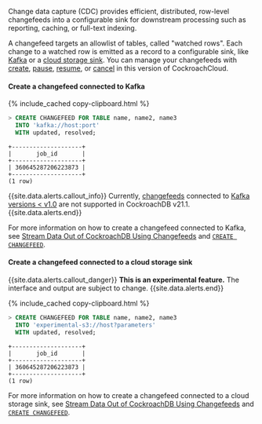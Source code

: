 Change data capture (CDC) provides efficient, distributed, row-level changefeeds into a configurable sink for downstream processing such as reporting, caching, or full-text indexing.

A changefeed targets an allowlist of tables, called "watched rows". Each change to a watched row is emitted as a record to a configurable sink, like [Kafka](../{{site.versions["stable"]}}/create-changefeed.html#create-a-changefeed-connected-to-kafka) or a [cloud storage sink](../{{site.versions["stable"]}}/create-changefeed.html#create-a-changefeed-connected-to-a-cloud-storage-sink). You can manage your changefeeds with [create](../{{site.versions["stable"]}}/stream-data-out-of-cockroachdb-using-changefeeds.html#create), [pause](../{{site.versions["stable"]}}/stream-data-out-of-cockroachdb-using-changefeeds.html#pause), [resume](../{{site.versions["stable"]}}/stream-data-out-of-cockroachdb-using-changefeeds.html#resume), or [cancel](../{{site.versions["stable"]}}/stream-data-out-of-cockroachdb-using-changefeeds.html#cancel) in this version of CockroachCloud.

#### Create a changefeed connected to Kafka

{% include_cached copy-clipboard.html %}
~~~ sql
> CREATE CHANGEFEED FOR TABLE name, name2, name3
  INTO 'kafka://host:port'
  WITH updated, resolved;
~~~
~~~
+--------------------+
|       job_id       |
+--------------------+
| 360645287206223873 |
+--------------------+
(1 row)
~~~

{{site.data.alerts.callout_info}}
Currently, [changefeeds](../{{site.versions["stable"]}}/stream-data-out-of-cockroachdb-using-changefeeds.html) connected to [Kafka versions < v1.0](https://docs.confluent.io/platform/current/installation/versions-interoperability.html) are not supported in CockroachDB v21.1.
{{site.data.alerts.end}}

For more information on how to create a changefeed connected to Kafka, see [Stream Data Out of CockroachDB Using Changefeeds](../{{site.versions["stable"]}}/stream-data-out-of-cockroachdb-using-changefeeds.html#create-a-changefeed-connected-to-kafka) and [`CREATE CHANGEFEED`](../{{site.versions["stable"]}}/create-changefeed.html).

#### Create a changefeed connected to a cloud storage sink

{{site.data.alerts.callout_danger}}
**This is an experimental feature.** The interface and output are subject to change.
{{site.data.alerts.end}}

{% include_cached copy-clipboard.html %}
~~~ sql
> CREATE CHANGEFEED FOR TABLE name, name2, name3
  INTO 'experimental-s3://host?parameters'
  WITH updated, resolved;
~~~
~~~
+--------------------+
|       job_id       |
+--------------------+
| 360645287206223873 |
+--------------------+
(1 row)
~~~

For more information on how to create a changefeed connected to a cloud storage sink, see [Stream Data Out of CockroachDB Using Changefeeds](../{{site.versions["stable"]}}/stream-data-out-of-cockroachdb-using-changefeeds.html#create-a-changefeed-connected-to-a-cloud-storage-sink) and [`CREATE CHANGEFEED`](../{{site.versions["stable"]}}/create-changefeed.html).
